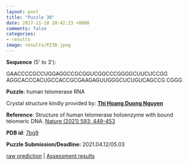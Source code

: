 ```yaml
---
layout: post
title: "Puzzle 30"
date: 2017-11-18 20:42:23 +0000
comments: false
categories: 
- results
image: results/PZ30.jpeg
---
```

**Sequence** (5' to 3'): 

GAACCCCGCCUGGAGGCCGCGGUCGGCCCGGGGCUUCUCCGG
AGGCACCCACUGCCACCGCGAAGAGUUGGGCUCUGUCAGCCG
CGGG

**Puzzle**:
human telomerase RNA

Crystal structure kindly provided by: [**Thi Hoang Duong Nguyen**](https://scholar.google.com/citations?user=QJ4yi2sAAAAJ&hl=th)

**Reference**:
Structure of human telomerase holoenzyme with bound telomeric DNA.
[Nature (2021) 593: 449-453](https://www.ncbi.nlm.nih.gov/pubmed/?term=33883742)

**PDB id**: [7bg9](http://www.rcsb.org/pdb/explore/explore.do?structureId=7BG9) 

**Puzzle Submission/Deadline:** 2021.04.12/05.03

[raw prediction](https://github.com/rnapuzzles/rnapuzzles.github.io/tree/master/data/PZ30/pdb)    &#124;   [Assessment results](/table/2000/01/01/PZ30-3d/)
